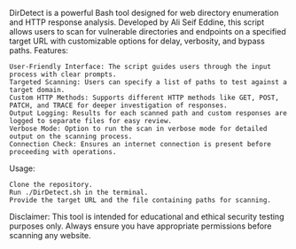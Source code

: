 DirDetect is a powerful Bash tool designed for web directory enumeration and HTTP response analysis. Developed by Ali Seif Eddine, this script allows users to scan for vulnerable directories and endpoints on a specified target URL with customizable options for delay, verbosity, and bypass paths.
Features:

    User-Friendly Interface: The script guides users through the input process with clear prompts.
    Targeted Scanning: Users can specify a list of paths to test against a target domain.
    Custom HTTP Methods: Supports different HTTP methods like GET, POST, PATCH, and TRACE for deeper investigation of responses.
    Output Logging: Results for each scanned path and custom responses are logged to separate files for easy review.
    Verbose Mode: Option to run the scan in verbose mode for detailed output on the scanning process.
    Connection Check: Ensures an internet connection is present before proceeding with operations.

Usage:

    Clone the repository.
    Run ./DirDetect.sh in the terminal.
    Provide the target URL and the file containing paths for scanning.

Disclaimer: This tool is intended for educational and ethical security testing purposes only. Always ensure you have appropriate permissions before scanning any website.
